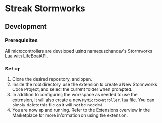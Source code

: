 # Streak Stormworks

## Development

### Prerequisites 
All microcontrollers are developed using nameouschangey's [Stormworks Lua with LifeBoatAPI](https://marketplace.visualstudio.com/items?itemName=NameousChangey.lifeboatapi). 

### Set up
1. Clone the desired repository, and open.
2. Inside the root directory, use the extension to create a New Stormworks Code Project, and select the current folder when prompted.
3. In addition to configuring the workspace as needed to use the extension, it will also create a new `MyMicrocontroller.lua` file. You can simply delete this file as it will not be needed. 
4. You are now up and running. Refer to the Extensions overview in the Marketplace for more information on using the extension.
